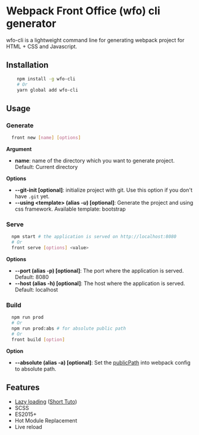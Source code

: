 # Webpack Front Office (wfo) cli generator
 wfo-cli is a lightweight command line for generating webpack project for HTML + CSS and Javascript.

## Installation
``` bash
    npm install -g wfo-cli
    # Or
    yarn global add wfo-cli
```

## Usage
### Generate
``` bash
  front new [name] [options]
```
**Argument**

 - **name**: name of the directory which you want to generate project. Default: Current directory

**Options**

 -  **--git-init [optional]**: initialize project with git. Use this option if you don't have `.git` yet.
 - **--using &lt;template&gt; (alias *-u*) [optional]**: Generate the project and using css framework. Available template: bootstrap

### Serve
``` bash
  npm start # the application is served on http://localhost:8080
  # Or
  front serve [options] <value>
```

**Options**

 - **--port (alias -p) [optional]**: The port where the application is served. Default: 8080
 - **--host (alias -h) [optional]**: The host where the application is served. Default: localhost

### Build
``` bash
  npm run prod
  # Or
  npm run prod:abs # for absolute public path
  # Or
  front build [option]
```

**Option**   

   - **--absolute (alias -a) [optional]**: Set the [publicPath](https://webpack.js.org/guides/public-path/) into webpack config to absolute path.


## Features

 - [Lazy loading](https://webpack.js.org/guides/lazy-loading/) ([Short Tuto](https://github.com/radonirinamaminiaina/wfo-cli/wiki/Lazy-loading-tutorial-using-wfo-cli))
 - SCSS
 - ES2015+
 - Hot Module Replacement
 - Live reload
